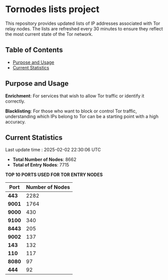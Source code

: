 # Tornodes lists project

This repository provides updated lists of IP addresses associated with Tor relay nodes. The lists are refreshed every 30 minutes to ensure they reflect the most current state of the Tor network.

## Table of Contents

- [Purpose and Usage](#purpose-and-usage)
- [Current Statistics](#current-statistics)


## Purpose and Usage

**Enrichment**: For services that wish to allow Tor traffic or identify it correctly.

**Blacklisting**: For those who want to block or control Tor traffic, understanding which IPs belong to Tor can be a starting point with a high accuracy.

## Current Statistics

Last update time : 2025-02-02 22:30:06 UTC

- **Total Number of Nodes**: 8662
- **Total of Entry Nodes**: 7715

**TOP 10 PORTS USED FOR TOR ENTRY NODES**

| **Port** | **Number of Nodes** |
|------|-----------------|
| **443**   | 2282  |
| **9001**   | 1764  |
| **9000**   | 430  |
| **9100**   | 340  |
| **8443**   | 205  |
| **9002**   | 137  |
| **143**   | 132  |
| **110**   | 117  |
| **8080**   | 97  |
| **444**   | 92  |

